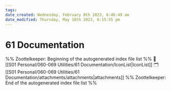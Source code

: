 ```yaml
---
tags: 
date_created: Wednesday, February 8th 2023, 6:46:49 am
date_modified: Thursday, May 18th 2023, 6:15:55 pm
---
```

# 61 Documentation
%% Zoottelkeeper: Beginning of the autogenerated index file list  %%
📄 [[S01 Personal/060-069 Utilities/61 Documentation/IconList|IconList]]
🗂️ [[S01 Personal/060-069 Utilities/61 Documentation/attachments/attachments|attachments]]
%% Zoottelkeeper: End of the autogenerated index file list  %%
